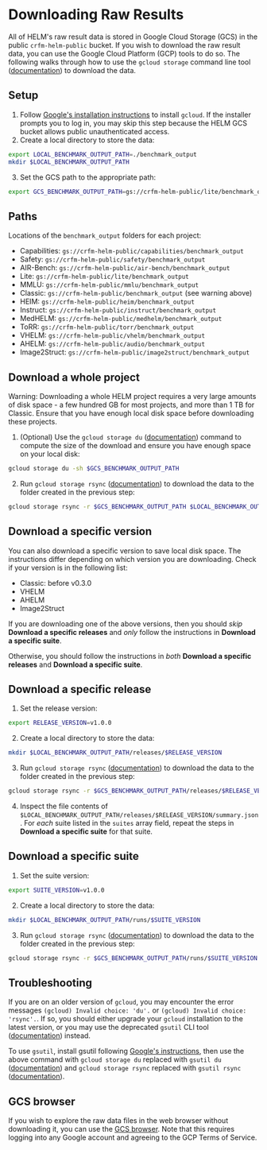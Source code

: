 # Downloading Raw Results

All of HELM's raw result data is stored in Google Cloud Storage (GCS) in the public `crfm-helm-public` bucket. If you wish to download the raw result data, you can use the Google Cloud Platform (GCP) tools to do so. The following walks through how to use the `gcloud storage` command line tool ([documentation](https://cloud.google.com/sdk/gcloud/reference/storage)) to download the data.

## Setup

1. Follow [Google's installation instructions](https://cloud.google.com/sdk/docs/install) to install `gcloud`. If the installer prompts you to log in, you may skip this step because the HELM GCS bucket allows public unauthenticated access.
2. Create a local directory to store the data:
```sh
export LOCAL_BENCHMARK_OUTPUT_PATH=./benchmark_output
mkdir $LOCAL_BENCHMARK_OUTPUT_PATH
```
3. Set the GCS path to the appropriate path:
```sh
export GCS_BENCHMARK_OUTPUT_PATH=gs://crfm-helm-public/lite/benchmark_output
```

## Paths

Locations of the `benchmark_output` folders for each project:

- Capabilities: `gs://crfm-helm-public/capabilities/benchmark_output`
- Safety: `gs://crfm-helm-public/safety/benchmark_output`
- AIR-Bench: `gs://crfm-helm-public/air-bench/benchmark_output`
- Lite: `gs://crfm-helm-public/lite/benchmark_output`
- MMLU: `gs://crfm-helm-public/mmlu/benchmark_output`
- Classic: `gs://crfm-helm-public/benchmark_output` (see warning above)
- HEIM: `gs://crfm-helm-public/heim/benchmark_output`
- Instruct: `gs://crfm-helm-public/instruct/benchmark_output`
- MedHELM: `gs://crfm-helm-public/medhelm/benchmark_output`
- ToRR: `gs://crfm-helm-public/torr/benchmark_output`
- VHELM: `gs://crfm-helm-public/vhelm/benchmark_output`
- AHELM: `gs://crfm-helm-public/audio/benchmark_output`
- Image2Struct: `gs://crfm-helm-public/image2struct/benchmark_output`

## Download a whole project

Warning: Downloading a whole HELM project requires a very large amounts of disk space - a few hundred GB for most projects, and more than 1 TB for Classic. Ensure that you have enough local disk space before downloading these projects.

1. (Optional) Use the `gcloud storage du` ([documentation](https://cloud.google.com/sdk/gcloud/reference/storage/du)) command to compute the size of the download and ensure you have enough space on your local disk:
```sh
gcloud storage du -sh $GCS_BENCHMARK_OUTPUT_PATH
```
2. Run `gcloud storage rsync` ([documentation](https://cloud.google.com/sdk/gcloud/reference/storage/rsync)) to download the data to the folder created in the previous step:
```sh
gcloud storage rsync -r $GCS_BENCHMARK_OUTPUT_PATH $LOCAL_BENCHMARK_OUTPUT_PATH
```

## Download a specific version

You can also download a specific version to save local disk space. The instructions differ depending on which version you are downloading. Check if your version is in the following list:

- Classic: before v0.3.0
- VHELM
- AHELM
- Image2Struct

If you are downloading one of the above versions, then you should _skip_ **Download a specific releases** and _only_ follow the instructions in **Download a specific suite**.

Otherwise, you should follow the instructions in _both_ **Download a specific releases** and **Download a specific suite**.

## Download a specific release

1. Set the release version:
```sh
export RELEASE_VERSION=v1.0.0
```
2. Create a local directory to store the data:
```sh
mkdir $LOCAL_BENCHMARK_OUTPUT_PATH/releases/$RELEASE_VERSION
```
3. Run `gcloud storage rsync` ([documentation](https://cloud.google.com/sdk/gcloud/reference/storage/du)) to download the data to the folder created in the previous step:
```sh
gcloud storage rsync -r $GCS_BENCHMARK_OUTPUT_PATH/releases/$RELEASE_VERSION $LOCAL_BENCHMARK_OUTPUT_PATH/releases/$RELEASE_VERSION
```
4. Inspect the file contents of `$LOCAL_BENCHMARK_OUTPUT_PATH/releases/$RELEASE_VERSION/summary.json`. For _each_ suite listed in the `suites` array field, repeat the steps in **Download a specific suite** for that suite.

## Download a specific suite

1. Set the suite version:
```sh
export SUITE_VERSION=v1.0.0
```
2. Create a local directory to store the data:
```sh
mkdir $LOCAL_BENCHMARK_OUTPUT_PATH/runs/$SUITE_VERSION
```
3. Run `gcloud storage rsync` ([documentation](https://cloud.google.com/sdk/gcloud/reference/storage/du)) to download the data to the folder created in the previous step:
```sh
gcloud storage rsync -r $GCS_BENCHMARK_OUTPUT_PATH/runs/$SUITE_VERSION $LOCAL_BENCHMARK_OUTPUT_PATH/runs/$SUITE_VERSION
```

## Troubleshooting

If you are on an older version of `gcloud`, you may encounter the error messages `(gcloud) Invalid choice: 'du'.` or `(gcloud) Invalid choice: 'rsync'.`. If so, you should either upgrade your `gcloud` installation to the latest version, or you may use the deprecated `gsutil` CLI tool ([documentation](https://cloud.google.com/storage/docs/gsutil)) instead.

To use `gsutil`, install gsutil following [Google's instructions](https://cloud.google.com/storage/docs/gsutil_install), then use the above command with `gcloud storage du` replaced with `gsutil du` ([documentation](https://cloud.google.com/storage/docs/gsutil/commands/du)) and `gcloud storage rsync` replaced with `gsutil rsync` ([documentation](https://cloud.google.com/storage/docs/gsutil/commands/rsync)).

## GCS browser

If you wish to explore the raw data files in the web browser without downloading it, you can use the [GCS browser](https://console.cloud.google.com/storage/browser/crfm-helm-public). Note that this requires logging into any Google account and agreeing to the GCP Terms of Service.
